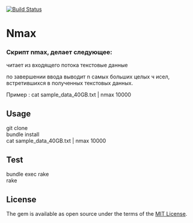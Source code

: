 [![Build Status](https://travis-ci.org/PushinAP/nmax.svg?branch=master)](https://travis-ci.org/PushinAP/nmax)

# Nmax

### Cкрипт nmax, делает следующее:<br> 

читает из входящего потока текстовые данные<br>

по завершении ввода выводит n самых больших целых ч
исел, встретившихся в 
полученных текстовых данных.<br>

Пример : 
cat sample_data_40GB.txt | nmax 10000

## Usage

git clone <br>
bundle install <br>
cat sample_data_40GB.txt | nmax 10000

## Test 
bundle exec rake <br>
rake

## License

The gem is available as open source under the terms of the [MIT License](https://opensource.org/licenses/MIT).

